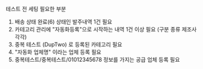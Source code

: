 테스트 전 세팅 필요한 부분
1. 배송 상태 완료(6) 상태인 발주내역 1건 필요
2.  카테고리 관리에 "자동화등록"으로 시작하는 내역 1건 이상  필요 (구분 종류 제조사 각각)
3.  중복 테스트 (DupTwo) 로 등록된 카테고리 필요
4.  "자동화 업체명" 이라는 업체 등록 필요
5.  중복테스트/중복테스트/01012345678 정보를 가지는 공급 업체 등록 필요   
